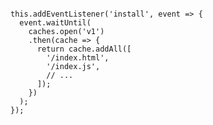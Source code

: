 <!-- .slide: data-background="url(images/slides/serviceworker/serviceworker_l.svg) white no-repeat center" data-background-size="contain"-->

<pre class="language-js" >
<code>
this.addEventListener('install', event => {
  event.waitUntil(
    caches.open('v1')
    .then(cache => {
      return cache.addAll([
        '/index.html',
        '/index.js',
        // ...
      ]);
    })
  );
});
</code>
</pre>